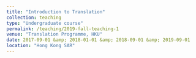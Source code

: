 ```yaml
---
title: "Introduction to Translation"
collection: teaching
type: "Undergraduate course"
permalink: /teaching/2019-fall-teaching-1
venue: "Translation Programme, HKU"
date: 2017-09-01 &amp; 2018-01-01 &amp; 2018-09-01 &amp; 2019-09-01
location: "Hong Kong SAR"
---
```

